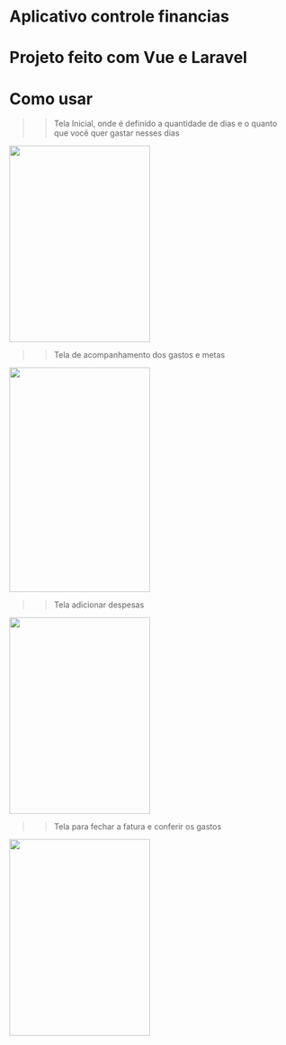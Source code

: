 # Aplicativo controle financias 

# Projeto feito com Vue e Laravel

# Como usar 

>> Tela Inicial, onde é definido a quantidade de dias e o quanto que você  quer gastar nesses dias 



<img src="https://user-images.githubusercontent.com/29661994/52164314-8bb0fe00-26d6-11e9-9475-edfcc67c1576.jpg=250x250" width="250" height="350" />

>> Tela de acompanhamento dos gastos e metas

<img src="https://user-images.githubusercontent.com/29661994/52164327-c87cf500-26d6-11e9-8324-53aaedbc1ad4.jpg" width="250" height="400" />

>> Tela adicionar despesas

<img src="https://user-images.githubusercontent.com/29661994/52164340-e5b1c380-26d6-11e9-8237-34072f4e42da.jpg" width="250" height="350" />

>> Tela para fechar a fatura e conferir os gastos 
<img src="https://user-images.githubusercontent.com/29661994/52164356-2f021300-26d7-11e9-92a3-f1782136f05f.jpg" width="250" height="350" />
